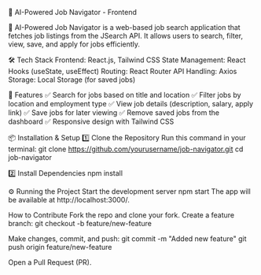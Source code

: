 📌 AI-Powered Job Navigator - Frontend

🚀 AI-Powered Job Navigator is a web-based job search application that fetches job listings from the JSearch API. It allows users to search, filter, view, save, and apply for jobs efficiently.

🛠️ Tech Stack
Frontend: React.js, Tailwind CSS
State Management: React Hooks (useState, useEffect)
Routing: React Router
API Handling: Axios
Storage: Local Storage (for saved jobs)

🚀 Features
✅ Search for jobs based on title and location
✅ Filter jobs by location and employment type
✅ View job details (description, salary, apply link)
✅ Save jobs for later viewing
✅ Remove saved jobs from the dashboard
✅ Responsive design with Tailwind CSS

📦 Installation & Setup
1️⃣ Clone the Repository
Run this command in your terminal:
git clone https://github.com/yourusername/job-navigator.git
cd job-navigator

2️⃣ Install Dependencies
npm install

⚙️ Running the Project
Start the development server
npm start
The app will be available at http://localhost:3000/.

How to Contribute
Fork the repo and clone your fork.
Create a feature branch:
git checkout -b feature/new-feature

Make changes, commit, and push:
git commit -m "Added new feature"
git push origin feature/new-feature

Open a Pull Request (PR).
